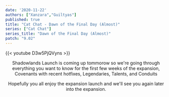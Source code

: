 ```yaml
---
date: '2020-11-22'
authors: ["Xanzara","Guiltyas"]
published: true
title: "Cat Chat - Dawn of the Final Day (Almost)"
series: ["Cat Chat"]
series_title: "Dawn of the Final Day (Almost)"
patch: "9.02"
---
```


{{< youtube D3w5PjQVyns >}}


<center>

Shadowlands Launch is coming up tommorow so we're going through everything you want to know for the first few weeks of the expansion, Covenants with recent hotfixes, Legendaries, Talents, and Conduits

Hopefully you all enjoy the expansion launch and we'll see you again later into the expansion.

</center>
